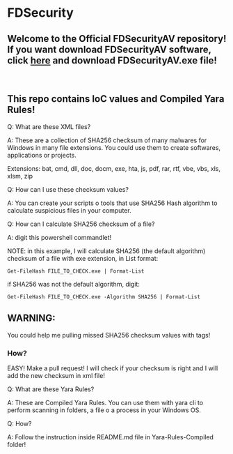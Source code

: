 # FDSecurity

## Welcome to the Official FDSecurityAV repository! If you want download FDSecurityAV software, click <a href="https://github.com/FabioDefilippo/fdsecurity/tree/main/FDSecurityAV">here</a> and download FDSecurityAV.exe file!

</br>

## This repo contains IoC values and Compiled Yara Rules!

Q: What are these XML files?

A: These are a collection of SHA256 checksum of many malwares for Windows in many file extensions. You could use them to create softwares, applications or projects.

Extensions: bat, cmd, dll, doc, docm, exe, hta, js, pdf, rar, rtf, vbe, vbs, xls, xlsm, zip

Q: How can I use these checksum values?

A: You can create your scripts o tools that use SHA256 Hash algorithm to calculate suspicious files in your computer.

Q: How can I calculate SHA256 checksum of a file?

A: digit this powershell commandlet!

NOTE: in this example, I will calculate SHA256 (the default algorithm) checksum of a file with exe extension, in List format:

```
Get-FileHash FILE_TO_CHECK.exe | Format-List
```
if SHA256 was not the default algorithm, digit:

```
Get-FileHash FILE_TO_CHECK.exe -Algorithm SHA256 | Format-List
```

## WARNING:

You could help me pulling missed SHA256 checksum values with tags!

### How?

EASY! Make a pull request! I will check if your checksum is right and I will add the new checksum in xml file!

Q: What are these Yara Rules?

A: These are Compiled Yara Rules. You can use them with yara cli to perform scanning in folders, a file o a process in your Windows OS.

Q: How?

A: Follow the instruction inside README.md file in Yara-Rules-Compiled folder!
